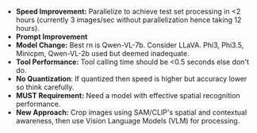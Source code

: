 - **Speed Improvement:** Parallelize to achieve test set processing in <2 hours (currently 3 images/sec without parallelization hence taking 12 hours).
- **Prompt Improvement**
- **Model Change:** Best rn is Qwen-VL-7b. Consider LLaVA. Phi3, Phi3.5, Minicpm, Qwen-VL-2b used but deemed inadequate.
- **Tool Performance:** Tool calling time should be <0.5 seconds else don't do.
- **No Quantization**: If quantized then speed is higher but accuracy lower so think carefully.
- **MUST Requirement:** Need a model with effective spatial recognition performance.
- **New Approach:** Crop images using SAM/CLIP's spatial and contextual awareness, then use Vision Language Models (VLM) for processing.
